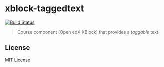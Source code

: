 # xblock-taggedtext

[![Build Status](https://travis-ci.org/IONISx/xblock-taggedtext.svg?branch=master)](https://travis-ci.org/IONISx/xblock-taggedtext)

> Course component (Open edX XBlock) that provides a *taggable* text.

## License

[MIT License](http://en.wikipedia.org/wiki/MIT_License)
